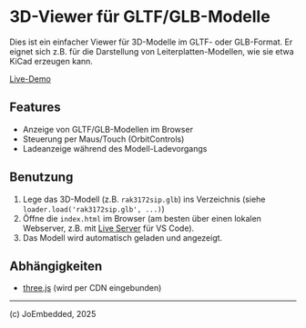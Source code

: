 # 3D-Viewer für GLTF/GLB-Modelle

Dies ist ein einfacher Viewer für 3D-Modelle im GLTF- oder GLB-Format.
Er eignet sich z.B. für die Darstellung von Leiterplatten-Modellen, wie sie etwa KiCad erzeugen kann.

[Live-Demo](https://joembedded.github.io/viewer3d/index.html)

## Features
- Anzeige von GLTF/GLB-Modellen im Browser
- Steuerung per Maus/Touch (OrbitControls)
- Ladeanzeige während des Modell-Ladevorgangs

## Benutzung
1. Lege das 3D-Modell (z.B. `rak3172sip.glb`) ins Verzeichnis (siehe `loader.load('rak3172sip.glb', ...)`)
2. Öffne die `index.html` im Browser (am besten über einen lokalen Webserver, z.B. mit [Live Server](https://marketplace.visualstudio.com/items?itemName=ritwickdey.LiveServer) für VS Code).
3. Das Modell wird automatisch geladen und angezeigt.

## Abhängigkeiten
- [three.js](https://threejs.org/) (wird per CDN eingebunden)

---
(c) JoEmbedded, 2025
